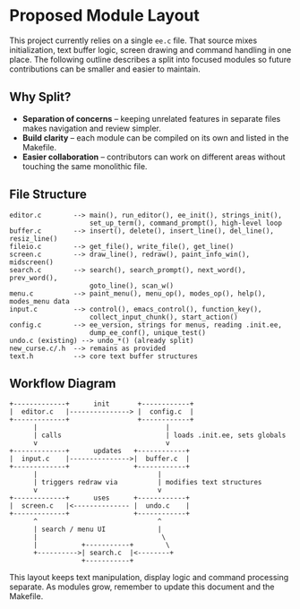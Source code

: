 # Proposed Module Layout

This project currently relies on a single `ee.c` file. That source mixes
initialization, text buffer logic, screen drawing and command handling in one
place. The following outline describes a split into focused modules so future
contributions can be smaller and easier to maintain.

## Why Split?

- **Separation of concerns** – keeping unrelated features in separate files makes
  navigation and review simpler.
- **Build clarity** – each module can be compiled on its own and listed in the
  Makefile.
- **Easier collaboration** – contributors can work on different areas without
  touching the same monolithic file.

## File Structure

```
editor.c        --> main(), run_editor(), ee_init(), strings_init(),
                    set_up_term(), command_prompt(), high-level loop
buffer.c        --> insert(), delete(), insert_line(), del_line(), resiz_line()
fileio.c        --> get_file(), write_file(), get_line()
screen.c        --> draw_line(), redraw(), paint_info_win(), midscreen()
search.c        --> search(), search_prompt(), next_word(), prev_word(),
                    goto_line(), scan_w()
menu.c          --> paint_menu(), menu_op(), modes_op(), help(), modes_menu data
input.c         --> control(), emacs_control(), function_key(),
                    collect_input_chunk(), start_action()
config.c        --> ee_version, strings for menus, reading .init.ee,
                    dump_ee_conf(), unique_test()
undo.c (existing) --> undo_*() (already split)
new_curse.c/.h  --> remains as provided
text.h          --> core text buffer structures
```

## Workflow Diagram

```
+-------------+      init       +------------+
|  editor.c   |---------------> |  config.c  |
+-------------+                 +------------+
      |                                |
      | calls                          | loads .init.ee, sets globals
      v                                v
+-------------+      updates   +------------+
|  input.c    |--------------->|  buffer.c  |
+-------------+                +------------+
      |                              |
      | triggers redraw via          | modifies text structures
      v                              v
+-------------+      uses      +------------+
|  screen.c   |<-------------- |  undo.c    |
+-------------+                +------------+
      ^                              ^
      | search / menu UI             |
      |                               \
      |           +-----------+        \
      +---------->| search.c  |<--------+
                  +-----------+
```

This layout keeps text manipulation, display logic and command processing
separate. As modules grow, remember to update this document and the Makefile.
